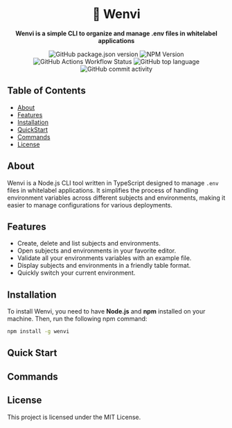 <div align="center">
  <h1>🌄 Wenvi</h1>
  <p><b>Wenvi is a simple CLI to organize and manage .env files in whitelabel applications</b></p>

  ![GitHub package.json version](https://img.shields.io/github/package-json/v/Petri-Hub/Wenvi)
  ![NPM Version](https://img.shields.io/npm/v/wenvi)
  ![GitHub Actions Workflow Status](https://img.shields.io/github/actions/workflow/status/Petri-Hub/Wenvi/deploy.yml)
  ![GitHub top language](https://img.shields.io/github/languages/top/Petri-Hub/Wenvi)
  ![GitHub commit activity](https://img.shields.io/github/commit-activity/t/Petri-Hub/Wenvi)
</div>

## Table of Contents

- [About](#About)
- [Features](#Features)
- [Installation](#Installation)
- [QuickStart](#QuickStart)
- [Commands](#Commands)
- [License](#License)

<h2 id="About">About</h2>

Wenvi is a Node.js CLI tool written in TypeScript designed to manage `.env` files in whitelabel applications. It simplifies the process of handling environment variables across different subjects and environments, making it easier to manage configurations for various deployments.

<h2 id="Features">Features</h2>

- Create, delete and list subjects and environments.
- Open subjects and environments in your favorite editor.
- Validate all your environments variables with an example file.
- Display subjects and environments in a friendly table format.
- Quickly switch your current environment.

<h2 id="Installation">Installation</h2>

To install Wenvi, you need to have **Node.js** and **npm** installed on your machine. Then, run the following npm command:

```sh
npm install -g wenvi
```

<h2 id="QuickStart">Quick Start</h2>
<h2 id="Commands">Commands</h2>
<h2 id="License">License</h2>

This project is licensed under the MIT License.
